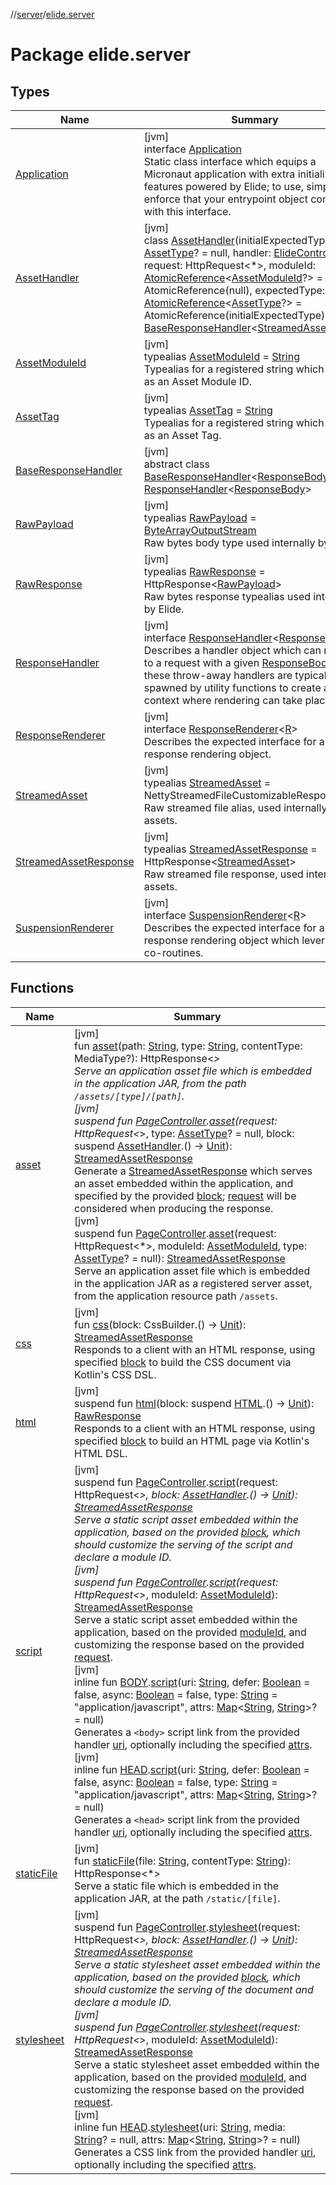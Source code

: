 //[server](../../index.md)/[elide.server](index.md)

# Package elide.server

## Types

| Name | Summary |
|---|---|
| [Application](-application/index.md) | [jvm]<br>interface [Application](-application/index.md)<br>Static class interface which equips a Micronaut application with extra initialization features powered by Elide; to use, simply enforce that your entrypoint object complies with this interface. |
| [AssetHandler](-asset-handler/index.md) | [jvm]<br>class [AssetHandler](-asset-handler/index.md)(initialExpectedType: [AssetType](../elide.server.assets/-asset-type/index.md)? = null, handler: [ElideController](../elide.server.controller/-elide-controller/index.md), request: HttpRequest&lt;*&gt;, moduleId: [AtomicReference](https://docs.oracle.com/javase/8/docs/api/java/util/concurrent/atomic/AtomicReference.html)&lt;[AssetModuleId](index.md#-803173189%2FClasslikes%2F-1343588467)?&gt; = AtomicReference(null), expectedType: [AtomicReference](https://docs.oracle.com/javase/8/docs/api/java/util/concurrent/atomic/AtomicReference.html)&lt;[AssetType](../elide.server.assets/-asset-type/index.md)?&gt; = AtomicReference(initialExpectedType)) : [BaseResponseHandler](-base-response-handler/index.md)&lt;[StreamedAsset](index.md#-1290834015%2FClasslikes%2F-1343588467)&gt; |
| [AssetModuleId](index.md#-803173189%2FClasslikes%2F-1343588467) | [jvm]<br>typealias [AssetModuleId](index.md#-803173189%2FClasslikes%2F-1343588467) = [String](https://kotlinlang.org/api/latest/jvm/stdlib/kotlin/-string/index.html)<br>Typealias for a registered string which is used as an Asset Module ID. |
| [AssetTag](index.md#-8394778%2FClasslikes%2F-1343588467) | [jvm]<br>typealias [AssetTag](index.md#-8394778%2FClasslikes%2F-1343588467) = [String](https://kotlinlang.org/api/latest/jvm/stdlib/kotlin/-string/index.html)<br>Typealias for a registered string which is used as an Asset Tag. |
| [BaseResponseHandler](-base-response-handler/index.md) | [jvm]<br>abstract class [BaseResponseHandler](-base-response-handler/index.md)&lt;[ResponseBody](-base-response-handler/index.md)&gt; : [ResponseHandler](-response-handler/index.md)&lt;[ResponseBody](-base-response-handler/index.md)&gt; |
| [RawPayload](index.md#-1925856790%2FClasslikes%2F-1343588467) | [jvm]<br>typealias [RawPayload](index.md#-1925856790%2FClasslikes%2F-1343588467) = [ByteArrayOutputStream](https://docs.oracle.com/javase/8/docs/api/java/io/ByteArrayOutputStream.html)<br>Raw bytes body type used internally by Elide. |
| [RawResponse](index.md#852884585%2FClasslikes%2F-1343588467) | [jvm]<br>typealias [RawResponse](index.md#852884585%2FClasslikes%2F-1343588467) = HttpResponse&lt;[RawPayload](index.md#-1925856790%2FClasslikes%2F-1343588467)&gt;<br>Raw bytes response typealias used internally by Elide. |
| [ResponseHandler](-response-handler/index.md) | [jvm]<br>interface [ResponseHandler](-response-handler/index.md)&lt;[ResponseBody](-response-handler/index.md)&gt;<br>Describes a handler object which can respond to a request with a given [ResponseBody](-response-handler/index.md) type; these throw-away handlers are typically spawned by utility functions to create a context where rendering can take place. |
| [ResponseRenderer](-response-renderer/index.md) | [jvm]<br>interface [ResponseRenderer](-response-renderer/index.md)&lt;[R](-response-renderer/index.md)&gt;<br>Describes the expected interface for a response rendering object. |
| [StreamedAsset](index.md#-1290834015%2FClasslikes%2F-1343588467) | [jvm]<br>typealias [StreamedAsset](index.md#-1290834015%2FClasslikes%2F-1343588467) = NettyStreamedFileCustomizableResponseType<br>Raw streamed file alias, used internally for assets. |
| [StreamedAssetResponse](index.md#-491452832%2FClasslikes%2F-1343588467) | [jvm]<br>typealias [StreamedAssetResponse](index.md#-491452832%2FClasslikes%2F-1343588467) = HttpResponse&lt;[StreamedAsset](index.md#-1290834015%2FClasslikes%2F-1343588467)&gt;<br>Raw streamed file response, used internally for assets. |
| [SuspensionRenderer](-suspension-renderer/index.md) | [jvm]<br>interface [SuspensionRenderer](-suspension-renderer/index.md)&lt;[R](-suspension-renderer/index.md)&gt;<br>Describes the expected interface for a response rendering object which leverages co-routines. |

## Functions

| Name | Summary |
|---|---|
| [asset](asset.md) | [jvm]<br>fun [asset](asset.md)(path: [String](https://kotlinlang.org/api/latest/jvm/stdlib/kotlin/-string/index.html), type: [String](https://kotlinlang.org/api/latest/jvm/stdlib/kotlin/-string/index.html), contentType: MediaType?): HttpResponse&lt;*&gt;<br>Serve an application asset file which is embedded in the application JAR, from the path `/assets/[type]/[path]`.<br>[jvm]<br>suspend fun [PageController](../elide.server.controller/-page-controller/index.md).[asset](asset.md)(request: HttpRequest&lt;*&gt;, type: [AssetType](../elide.server.assets/-asset-type/index.md)? = null, block: suspend [AssetHandler](-asset-handler/index.md).() -&gt; [Unit](https://kotlinlang.org/api/latest/jvm/stdlib/kotlin/-unit/index.html)): [StreamedAssetResponse](index.md#-491452832%2FClasslikes%2F-1343588467)<br>Generate a [StreamedAssetResponse](index.md#-491452832%2FClasslikes%2F-1343588467) which serves an asset embedded within the application, and specified by the provided [block](asset.md); [request](asset.md) will be considered when producing the response.<br>[jvm]<br>suspend fun [PageController](../elide.server.controller/-page-controller/index.md).[asset](asset.md)(request: HttpRequest&lt;*&gt;, moduleId: [AssetModuleId](index.md#-803173189%2FClasslikes%2F-1343588467), type: [AssetType](../elide.server.assets/-asset-type/index.md)? = null): [StreamedAssetResponse](index.md#-491452832%2FClasslikes%2F-1343588467)<br>Serve an application asset file which is embedded in the application JAR as a registered server asset, from the application resource path `/assets`. |
| [css](css.md) | [jvm]<br>fun [css](css.md)(block: CssBuilder.() -&gt; [Unit](https://kotlinlang.org/api/latest/jvm/stdlib/kotlin/-unit/index.html)): [StreamedAssetResponse](index.md#-491452832%2FClasslikes%2F-1343588467)<br>Responds to a client with an HTML response, using specified [block](css.md) to build the CSS document via Kotlin's CSS DSL. |
| [html](html.md) | [jvm]<br>suspend fun [html](html.md)(block: suspend [HTML](../../../../packages/server/kotlinx.html/-h-t-m-l/index.md).() -&gt; [Unit](https://kotlinlang.org/api/latest/jvm/stdlib/kotlin/-unit/index.html)): [RawResponse](index.md#852884585%2FClasslikes%2F-1343588467)<br>Responds to a client with an HTML response, using specified [block](html.md) to build an HTML page via Kotlin's HTML DSL. |
| [script](script.md) | [jvm]<br>suspend fun [PageController](../elide.server.controller/-page-controller/index.md).[script](script.md)(request: HttpRequest&lt;*&gt;, block: [AssetHandler](-asset-handler/index.md).() -&gt; [Unit](https://kotlinlang.org/api/latest/jvm/stdlib/kotlin/-unit/index.html)): [StreamedAssetResponse](index.md#-491452832%2FClasslikes%2F-1343588467)<br>Serve a static script asset embedded within the application, based on the provided [block](script.md), which should customize the serving of the script and declare a module ID.<br>[jvm]<br>suspend fun [PageController](../elide.server.controller/-page-controller/index.md).[script](script.md)(request: HttpRequest&lt;*&gt;, moduleId: [AssetModuleId](index.md#-803173189%2FClasslikes%2F-1343588467)): [StreamedAssetResponse](index.md#-491452832%2FClasslikes%2F-1343588467)<br>Serve a static script asset embedded within the application, based on the provided [moduleId](script.md), and customizing the response based on the provided [request](script.md).<br>[jvm]<br>inline fun [BODY](../../../../packages/server/kotlinx.html/-b-o-d-y/index.md).[script](script.md)(uri: [String](https://kotlinlang.org/api/latest/jvm/stdlib/kotlin/-string/index.html), defer: [Boolean](https://kotlinlang.org/api/latest/jvm/stdlib/kotlin/-boolean/index.html) = false, async: [Boolean](https://kotlinlang.org/api/latest/jvm/stdlib/kotlin/-boolean/index.html) = false, type: [String](https://kotlinlang.org/api/latest/jvm/stdlib/kotlin/-string/index.html) = &quot;application/javascript&quot;, attrs: [Map](https://kotlinlang.org/api/latest/jvm/stdlib/kotlin.collections/-map/index.html)&lt;[String](https://kotlinlang.org/api/latest/jvm/stdlib/kotlin/-string/index.html), [String](https://kotlinlang.org/api/latest/jvm/stdlib/kotlin/-string/index.html)&gt;? = null)<br>Generates a `<body>` script link from the provided handler [uri](script.md), optionally including the specified [attrs](script.md).<br>[jvm]<br>inline fun [HEAD](../../../../packages/server/kotlinx.html/-h-e-a-d/index.md).[script](script.md)(uri: [String](https://kotlinlang.org/api/latest/jvm/stdlib/kotlin/-string/index.html), defer: [Boolean](https://kotlinlang.org/api/latest/jvm/stdlib/kotlin/-boolean/index.html) = false, async: [Boolean](https://kotlinlang.org/api/latest/jvm/stdlib/kotlin/-boolean/index.html) = false, type: [String](https://kotlinlang.org/api/latest/jvm/stdlib/kotlin/-string/index.html) = &quot;application/javascript&quot;, attrs: [Map](https://kotlinlang.org/api/latest/jvm/stdlib/kotlin.collections/-map/index.html)&lt;[String](https://kotlinlang.org/api/latest/jvm/stdlib/kotlin/-string/index.html), [String](https://kotlinlang.org/api/latest/jvm/stdlib/kotlin/-string/index.html)&gt;? = null)<br>Generates a `<head>` script link from the provided handler [uri](script.md), optionally including the specified [attrs](script.md). |
| [staticFile](static-file.md) | [jvm]<br>fun [staticFile](static-file.md)(file: [String](https://kotlinlang.org/api/latest/jvm/stdlib/kotlin/-string/index.html), contentType: [String](https://kotlinlang.org/api/latest/jvm/stdlib/kotlin/-string/index.html)): HttpResponse&lt;*&gt;<br>Serve a static file which is embedded in the application JAR, at the path `/static/[file]`. |
| [stylesheet](stylesheet.md) | [jvm]<br>suspend fun [PageController](../elide.server.controller/-page-controller/index.md).[stylesheet](stylesheet.md)(request: HttpRequest&lt;*&gt;, block: [AssetHandler](-asset-handler/index.md).() -&gt; [Unit](https://kotlinlang.org/api/latest/jvm/stdlib/kotlin/-unit/index.html)): [StreamedAssetResponse](index.md#-491452832%2FClasslikes%2F-1343588467)<br>Serve a static stylesheet asset embedded within the application, based on the provided [block](stylesheet.md), which should customize the serving of the document and declare a module ID.<br>[jvm]<br>suspend fun [PageController](../elide.server.controller/-page-controller/index.md).[stylesheet](stylesheet.md)(request: HttpRequest&lt;*&gt;, moduleId: [AssetModuleId](index.md#-803173189%2FClasslikes%2F-1343588467)): [StreamedAssetResponse](index.md#-491452832%2FClasslikes%2F-1343588467)<br>Serve a static stylesheet asset embedded within the application, based on the provided [moduleId](stylesheet.md), and customizing the response based on the provided [request](stylesheet.md).<br>[jvm]<br>inline fun [HEAD](../../../../packages/server/kotlinx.html/-h-e-a-d/index.md).[stylesheet](stylesheet.md)(uri: [String](https://kotlinlang.org/api/latest/jvm/stdlib/kotlin/-string/index.html), media: [String](https://kotlinlang.org/api/latest/jvm/stdlib/kotlin/-string/index.html)? = null, attrs: [Map](https://kotlinlang.org/api/latest/jvm/stdlib/kotlin.collections/-map/index.html)&lt;[String](https://kotlinlang.org/api/latest/jvm/stdlib/kotlin/-string/index.html), [String](https://kotlinlang.org/api/latest/jvm/stdlib/kotlin/-string/index.html)&gt;? = null)<br>Generates a CSS link from the provided handler [uri](stylesheet.md), optionally including the specified [attrs](stylesheet.md). |
